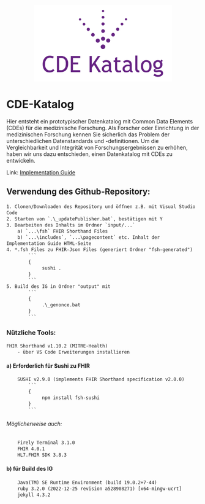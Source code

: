 <p align="center"> 
<img height="200" alt="Visit Github-Repository" src="https://github.com/noctiz89/CDE-Katalog/blob/main/input/images/cde-katalog_logo_slim.png"/></p>
</center>

# CDE-Katalog
Hier entsteht ein prototypischer Datenkatalog mit Common Data Elements (CDEs) für die medizinische Forschung. Als Forscher oder Einrichtung in der medizinischen Forschung kennen Sie sicherlich das Problem der unterschiedlichen Datenstandards und -definitionen. Um die Vergleichbarkeit und Integrität von Forschungsergebnissen zu erhöhen, haben wir uns dazu entschieden, einen Datenkatalog mit CDEs zu entwickeln.

Link: [Implementation Guide](https://noctiz89.github.io/CDE-Katalog/output/index.html)

## Verwendung des Github-Repository:
    1. Clonen/Downloaden des Repository und öffnen z.B. mit Visual Studio Code
    2. Starten von `.\_updatePublisher.bat`, bestätigen mit Y 
    3. Bearbeiten des Inhalts im Ordner `input/...`
        a) `...\fsh` FHIR Shorthand Files
        b) `...\includes`, `...\pagecontent` etc. Inhalt der Implementation Guide HTML-Seite
    4. *.fsh Files zu FHIR-Json Files (generiert Ordner "fsh-generated")
            ```
            {
                 sushi .
            }
            ``` 
    5. Build des IG in Ordner "output" mit
            ```
            {
                 .\_genonce.bat
            }
            ``` 

### Nützliche Tools:
    FHIR Shorthand v1.10.2 (MITRE-Health) 
        - über VS Code Erweiterungen installieren

#### a)  Erforderlich für Sushi zu FHIR
        SUSHI v2.9.0 (implements FHIR Shorthand specification v2.0.0)
            ```
            {
                 npm install fsh-sushi
            }
            ```     
###### Möglicherweise auch:
        Firely Terminal 3.1.0
        FHIR 4.0.1
        HL7.FHIR SDK 3.8.3
  

#### b)  für Build des IG
        Java(TM) SE Runtime Environment (build 19.0.2+7-44)
        ruby 3.2.0 (2022-12-25 revision a528908271) [x64-mingw-ucrt]
        jekyll 4.3.2

